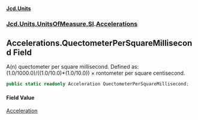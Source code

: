 #### [Jcd.Units](index.md 'index')
### [Jcd.Units.UnitsOfMeasure.SI](Jcd.Units.UnitsOfMeasure.SI.md 'Jcd.Units.UnitsOfMeasure.SI').[Accelerations](Accelerations.md 'Jcd.Units.UnitsOfMeasure.SI.Accelerations')

## Accelerations.QuectometerPerSquareMillisecond Field

A(n) quectometer per square millisecond. Defined as: (1.0/1000.0)/((1.0/10.0)*(1.0/10.0)) × rontometer per square centisecond.

```csharp
public static readonly Acceleration QuectometerPerSquareMillisecond;
```

#### Field Value
[Acceleration](Acceleration.md 'Jcd.Units.UnitTypes.Acceleration')